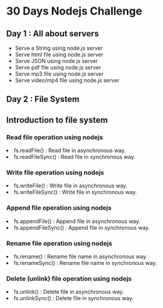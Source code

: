 # 30 Days Nodejs Challenge

## Day 1 : All about servers
<ul>
 <li> Serve a String using node.js server</li>
<li>Serve html file using node.js server</li>
<li>Serve JSON using node.js server</li>
<li>Serve pdf file using node.js server</li>
<li>Serve mp3 file using node.js server</li>
<li>Serve video/mp4 file using node.js server</li>
</ul>

## Day 2 : File System
<h2>Introduction to file system</h2>
<h3>Read file operation using nodejs</h3>
<li>fs.readFile() : Read file in asynchronous way.</li>
<li>fs.readFileSync() : Read file in synchronous way.</li>
<h3>Write file operation using nodejs</h3>
<li>fs.writeFile() : Write file in asynchronous way.</li>
<li>fs.writeFileSync() : Write file in synchronous way.</li>
<h3>Append file operation using nodejs</h3>
<li>fs.appendFile() : Append file in asynchronous way.</li>
<li>fs.appendFileSync() : Append file in synchronous way.</li>
<h3>Rename file operation using nodejs</h3>
<li>fs.rename() : Rename file name in asynchronous way.</li>
<li>fs.renameSync() : Rename file name in synchronous way.</li>
<h3>Delete (unlink) file operation using nodejs</h3>
<li>fs.unlink() : Delete file in asynchronous way.</li>
<li>fs.unlinkSync() : Delete file in synchronous way.</li>
